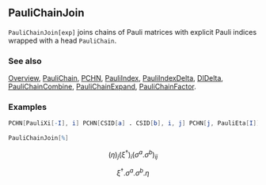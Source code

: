 ## PauliChainJoin

`PauliChainJoin[exp]` joins chains of Pauli matrices with explicit Pauli indices wrapped with a head `PauliChain`.

### See also

[Overview](Extra/FeynCalc.md), [PauliChain](PauliChain.md), [PCHN](PCHN.md), [PauliIndex](PauliIndex.md), [PauliIndexDelta](PauliIndexDelta.md), [DIDelta](DIDelta.md), [PauliChainCombine](PauliChainCombine.md), [PauliChainExpand](PauliChainExpand.md), [PauliChainFactor](PauliChainFactor.md).

### Examples

```mathematica
PCHN[PauliXi[-I], i] PCHN[CSID[a] . CSID[b], i, j] PCHN[j, PauliEta[I]] 
 
PauliChainJoin[%]
```

$$(\eta )_j \left(\xi ^{\dagger }\right){}_i \left(\sigma ^a.\sigma ^b\right){}_{ij}$$

$$\xi ^{\dagger }.\sigma ^a.\sigma ^b.\eta$$
